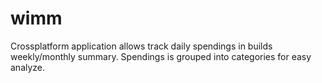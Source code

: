 # wimm
Crossplatform application allows track daily spendings in builds weekly/monthly summary. Spendings is grouped into categories for easy analyze.
